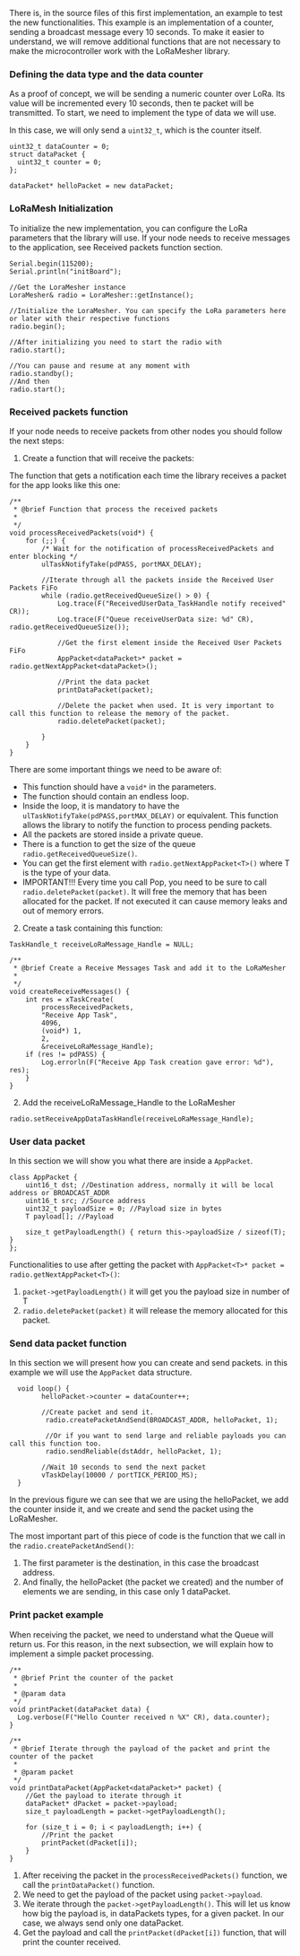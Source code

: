There is, in the source files of this first implementation, an example to test the new functionalities. This example is an implementation of a counter, sending a broadcast message every 10 seconds. To make it easier to understand, we will remove additional functions that are not necessary to make the microcontroller work with the LoRaMesher library.

### Defining the data type and the data counter

As a proof of concept, we will be sending a numeric counter over LoRa. Its value will be incremented every 10 seconds, then te packet will be transmitted. To start, we need to implement the type of data we will use.

In this case, we will only send a `uint32_t`, which is the counter itself.

```
uint32_t dataCounter = 0;
struct dataPacket {
  uint32_t counter = 0;
};

dataPacket* helloPacket = new dataPacket;
```

### LoRaMesh Initialization

To initialize the new implementation, you can configure the LoRa parameters that the library will use. If your node needs to receive messages to the application, see Received packets function section.

```
Serial.begin(115200);
Serial.println("initBoard");

//Get the LoraMesher instance
LoraMesher& radio = LoraMesher::getInstance();

//Initialize the LoraMesher. You can specify the LoRa parameters here or later with their respective functions
radio.begin();

//After initializing you need to start the radio with
radio.start();

//You can pause and resume at any moment with
radio.standby();
//And then
radio.start();
```

### Received packets function

If your node needs to receive packets from other nodes you should follow the next steps:

1. Create a function that will receive the packets:

The function that gets a notification each time the library receives a packet for the app looks like this one:

```
/**
 * @brief Function that process the received packets
 *
 */
void processReceivedPackets(void*) {
    for (;;) {
        /* Wait for the notification of processReceivedPackets and enter blocking */
        ulTaskNotifyTake(pdPASS, portMAX_DELAY);

        //Iterate through all the packets inside the Received User Packets FiFo
        while (radio.getReceivedQueueSize() > 0) {
            Log.trace(F("ReceivedUserData_TaskHandle notify received" CR));
            Log.trace(F("Queue receiveUserData size: %d" CR), radio.getReceivedQueueSize());

            //Get the first element inside the Received User Packets FiFo
            AppPacket<dataPacket>* packet = radio.getNextAppPacket<dataPacket>();

            //Print the data packet
            printDataPacket(packet);

            //Delete the packet when used. It is very important to call this function to release the memory of the packet.
            radio.deletePacket(packet);

        }
    }
}
```

There are some important things we need to be aware of:

- This function should have a `void*` in the parameters.
- The function should contain an endless loop.
- Inside the loop, it is mandatory to have the `ulTaskNotifyTake(pdPASS,portMAX_DELAY)` or equivalent. This function allows the library to notify the function to process pending packets.
- All the packets are stored inside a private queue.
- There is a function to get the size of the queue `radio.getReceivedQueueSize()`.
- You can get the first element with `radio.getNextAppPacket<T>()` where T is the type of your data. 
- IMPORTANT!!! Every time you call Pop, you need to be sure to call `radio.deletePacket(packet)`. It will free the memory that has been allocated for the packet. If not executed it can cause memory leaks and out of memory errors.

2. Create a task containing this function:
```
TaskHandle_t receiveLoRaMessage_Handle = NULL;

/**
 * @brief Create a Receive Messages Task and add it to the LoRaMesher
 *
 */
void createReceiveMessages() {
    int res = xTaskCreate(
        processReceivedPackets,
        "Receive App Task",
        4096,
        (void*) 1,
        2,
        &receiveLoRaMessage_Handle);
    if (res != pdPASS) {
        Log.errorln(F("Receive App Task creation gave error: %d"), res);
    }
}

```

2. Add the receiveLoRaMessage_Handle to the LoRaMesher

```
radio.setReceiveAppDataTaskHandle(receiveLoRaMessage_Handle);
```

### User data packet

In this section we will show you what there are inside a `AppPacket`.
```
class AppPacket {
    uint16_t dst; //Destination address, normally it will be local address or BROADCAST_ADDR
    uint16_t src; //Source address
    uint32_t payloadSize = 0; //Payload size in bytes
    T payload[]; //Payload

    size_t getPayloadLength() { return this->payloadSize / sizeof(T); }
};
```

Functionalities to use after getting the packet with `AppPacket<T>* packet = radio.getNextAppPacket<T>()`:
1. `packet->getPayloadLength()` it will get you the payload size in number of T
2. `radio.deletePacket(packet)` it will release the memory allocated for this packet.

### Send data packet function

In this section we will present how you can create and send packets. in this example we will use the `AppPacket` data structure.

```
  void loop() {
        helloPacket->counter = dataCounter++;

        //Create packet and send it.
         radio.createPacketAndSend(BROADCAST_ADDR, helloPacket, 1);
         
         //Or if you want to send large and reliable payloads you can call this function too.
         radio.sendReliable(dstAddr, helloPacket, 1);

        //Wait 10 seconds to send the next packet
        vTaskDelay(10000 / portTICK_PERIOD_MS);
  }
```

In the previous figure we can see that we are using the helloPacket, we add the counter inside it, and we create and send the packet using the LoRaMesher.

The most important part of this piece of code is the function that we call in the `radio.createPacketAndSend()`:

1. The first parameter is the destination, in this case the broadcast address.
2. And finally, the helloPacket (the packet we created) and the number of elements we are sending, in this case only 1 dataPacket.

### Print packet example

When receiving the packet, we need to understand what the Queue will return us. For this reason, in the next subsection, we will explain how to implement a simple packet processing.

```
/**
 * @brief Print the counter of the packet
 *
 * @param data
 */
void printPacket(dataPacket data) {
  Log.verbose(F("Hello Counter received n %X" CR), data.counter);
}

/**
 * @brief Iterate through the payload of the packet and print the counter of the packet
 *
 * @param packet
 */
void printDataPacket(AppPacket<dataPacket>* packet) {
    //Get the payload to iterate through it
    dataPacket* dPacket = packet->payload;
    size_t payloadLength = packet->getPayloadLength();

    for (size_t i = 0; i < payloadLength; i++) {
        //Print the packet
        printPacket(dPacket[i]);
    }
}
```

1. After receiving the packet in the `processReceivedPackets()` function, we call the `printDataPacket()` function.
2. We need to get the payload of the packet using `packet->payload`.
3. We iterate through the `packet->getPayloadLength()`. This will let us know how big the payload is, in dataPackets types, for a given packet. In our case, we always send only one dataPacket.
4. Get the payload and call the `printPacket(dPacket[i])` function, that will print the counter received.